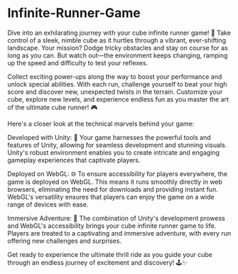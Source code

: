 # Infinite-Runner-Game

Dive into an exhilarating journey with your cube infinite runner game! 🌟 Take control of a sleek, nimble cube as it hurtles through a vibrant, ever-shifting landscape. Your mission? Dodge tricky obstacles and stay on course for as long as you can. But watch out—the environment keeps changing, ramping up the speed and difficulty to test your reflexes.

Collect exciting power-ups along the way to boost your performance and unlock special abilities. With each run, challenge yourself to beat your high score and discover new, unexpected twists in the terrain. Customize your cube, explore new levels, and experience endless fun as you master the art of the ultimate cube runner! 🎮

Here's a closer look at the technical marvels behind your game:

Developed with Unity: 🚀 Your game harnesses the powerful tools and features of Unity, allowing for seamless development and stunning visuals. Unity's robust environment enables you to create intricate and engaging gameplay experiences that captivate players.

Deployed on WebGL: 🌐 To ensure accessibility for players everywhere, the game is deployed on WebGL. This means it runs smoothly directly in web browsers, eliminating the need for downloads and providing instant fun. WebGL's versatility ensures that players can enjoy the game on a wide range of devices with ease.

Immersive Adventure: 🎢 The combination of Unity's development prowess and WebGL's accessibility brings your cube infinite runner game to life. Players are treated to a captivating and immersive adventure, with every run offering new challenges and surprises.

Get ready to experience the ultimate thrill ride as you guide your cube through an endless journey of excitement and discovery! 🕹️✨
